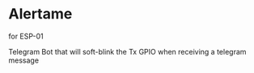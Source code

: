 # Alertame
for ESP-01

Telegram Bot that will soft-blink the Tx GPIO when receiving a telegram message

